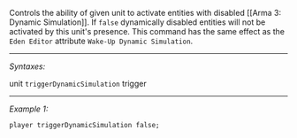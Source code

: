 Controls the ability of given unit to activate entities with disabled [[Arma 3: Dynamic Simulation]]. If `false` dynamically disabled entities will not be activated by this unit's presence. This command has the same effect as the `Eden Editor` attribute `Wake-Up Dynamic Simulation`.


---
*Syntaxes:*

unit `triggerDynamicSimulation` trigger

---
*Example 1:*

```sqf
player triggerDynamicSimulation false;
```